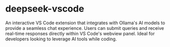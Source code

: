 # deepseek-vscode
An interactive VS Code extension that integrates with Ollama's AI models to provide a seamless chat experience. Users can submit queries and receive real-time responses directly within VS Code's webview panel. Ideal for developers looking to leverage AI tools while coding.
